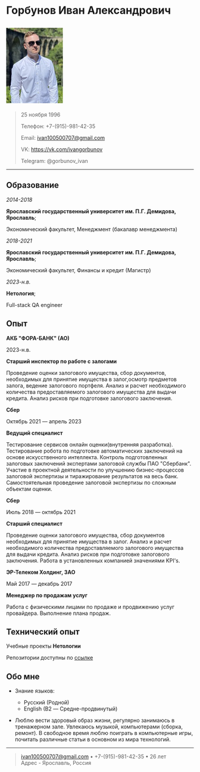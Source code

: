 Горбунов Иван Александрович
============
![Фото](/images/picture.jpg)
----

> 25 ноября 1996
>  
> Телефон: +7-(915)-981-42-35
> 
> Email: ivan100500707@gmail.com
>  
> VK: https://vk.com/ivangorbunov
> 
> Telegram: @gorbunov_ivan
>  

----

Образование
---------

_2014-2018_

**Ярославский государственный университет им. П.Г. Демидова, Ярославль**;

Экономический факультет, Менеджмент (бакалавр менеджмента)

_2018-2021_

**Ярославский государственный университет им. П.Г. Демидова, Ярославль**;

Экономический факультет, Финансы и кредит (Магистр)

_2023-н.в._

**Нетология**;

Full-stack QA engineer

Опыт
----------

**АКБ "ФОРА-БАНК" (АО)**

2023-н.в.

**Старший инспектор по работе с залогами**

Проведение оценки залогового имущества, сбор документов, необходимых для принятие имущества в залог,осмотр предметов залога, ведение залогового портфеля. Анализ и расчет необходимого количества предоставляемого залогового имущества для выдачи кредита. Анализ рисков при подготовке залогового заключения.

**Сбер**

Октябрь 2021 — апрель 2023

**Ведущий специалист**

Тестирование сервисов онлайн оценки(внутренняя разработка). Тестирование робота по подготовке автоматических заключений на основе искусственного интеллекта.
Контроль подготовленных залоговых заключений экспертами залоговой службы ПАО "Сбербанк". Участие в проектной деятельности по улучшению бизнес-процессов залоговой экспертизы и тиражирование результатов на весь банк. Самостоятельная проведение залоговой экспертизы по сложным объектам оценки.

**Сбер**

Июль 2018 — октябрь 2021

**Старший специалист**

Проведение оценки залогового имущества, сбор документов необходимых для принятие имущества в залог. Анализ и расчет необходимого количества предоставляемого залогового имущества для выдачи кредита. Анализ рисков при подготовке залогового заключения. Работа в установленных компанией значениями KPI's.

**ЭР-Телеком Холдинг, ЗАО**

Май 2017 — декабрь 2017

**Менеджер по продажам услуг**

Работа с физическими лицами по продаже и продвижению услуг провайдера. Выполнение плана продаж.

Технический опыт
--------------------

Учебные проекты **Нетологии**

Репозитории доступны по [ссылке](https://github.com/ivangorbunov1996?tab=repositories)

[ref]: https://github.com/githubuser/superlongprojectname

Обо мне
----------------------------------------

* Знание языков:

     * Русский (Родной)
     * English (B2 — Средне-продвинутый) 

* Люблю вести здоровый образ жизни, регулярно занимаюсь в тренажерном зале. Увлекаюсь музыкой, компьютерами (сборка, ремонт).
В свободное время люблю поиграть в компьютерные игры, почитать различные статьи в основном из мира технологий.

----

> <ivan100500707@gmail.com> • +7-(915)-981-42-35 • 26 лет\
> Адрес - Ярославль, Россия